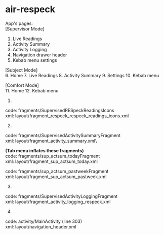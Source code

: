 # air-respeck

App's pages:\
[Supervisor Mode]
1. Live Readings
2. Activity Summary
3. Activity Logging
4. Navigation drawer header
5. Kebab menu settings

[Subject Mode]\
6. Home
7. Live Readings
8. Activity Summary
9. Settings
10. Kebab menu

[Comfort Mode]\
11. Home
12. Kebab menu



1)
code: fragments/SupervisedRESpeckReadingsIcons\
xml: layout/fragment_respeck_respeck_readings_icons.xml

2)
code: fragments/SupervisedActivitySummaryFragment\
xml: layout/fragment_activity_summary.xml\

**(Tab menu inflates these fragments)**\
code: fragments/sup_actsum_todayFragment\
xml: layout/fragment_sup_actsum_today.xml

code: fragments/sup_actsum_pastweekFragment\
xml: layout/fragment_sup_actsum_pastweek.xml

3)
code: fragments/SupervisedActivityLoggingFragment\
xml: layout/fragment_activity_logging_respeck.xml

4)
code: activity/MainActivity (line 303)\
xml: layout/navigation_header.xml

